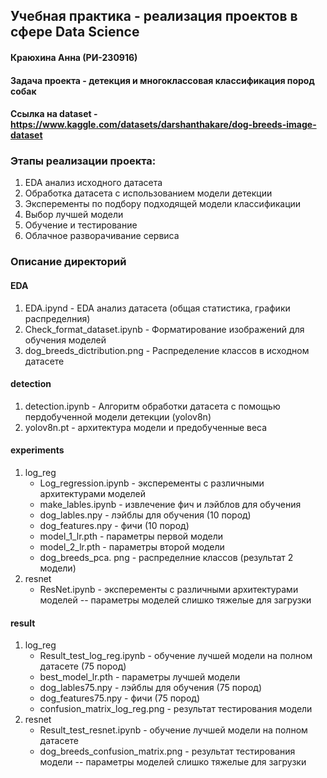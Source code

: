 ## Учебная практика - реализация проектов в сфере Data Science
#### Краюхина Анна (РИ-230916)

#### Задача проекта - детекция и многоклассовая классификация пород собак
#### Ссылка на dataset - https://www.kaggle.com/datasets/darshanthakare/dog-breeds-image-dataset

### Этапы реализации проекта:
1. EDA анализ исходного датасета
2. Обработка датасета с использованием модели детекции
3. Эксперементы по подбору подходящей модели классификации
4. Выбор лучшей модели
5. Обучение и тестирование
6. Облачное разворачивание сервиса


### Описание директорий
#### EDA
1. EDA.ipynd - EDA анализ датасета (общая статистика, графики распределния)
2. Check_format_dataset.ipynb -  Форматирование изображений для обучения моделей
3. dog_breeds_dictribution.png - Распределение классов в исходном датасете

#### detection
1. detection.ipynb - Алгоритм обработки датасета с помощью пердобученной модели детекции (yolov8n)
2. yolov8n.pt - архитектура модели и предобученные веса

#### experiments
1. log_reg
      -  Log_regression.ipynb - эксперементы с различными архитектурами моделей
      -  make_lables.ipynb - извлечение фич и лэйблов для обучения
      -  dog_lables.npy - лэйблы для обучения (10 пород)
      -  dog_features.npy - фичи (10 пород)
      -  model_1_lr.pth - параметры первой модели
      -  model_2_lr.pth - параметры второй модели
      -  dog_breeds_pca. png - распределние классов (результат 2 модели)
2. resnet
      -  ResNet.ipynb - эксперементы с различными архитектурами моделей
      -- параметры моделей слишко тяжелые для загрузки
  
#### result
1. log_reg
      -  Result_test_log_reg.ipynb - обучение лучшей модели на полном датасете (75 пород)
      -  best_model_lr.pth - параметры лучшей модели
      -  dog_lables75.npy - лэйблы для обучения (75 пород)
      -  dog_features75.npy - фичи (75 пород)
      -  confusion_matrix_log_reg.png - результат тестирования модели
2. resnet
      -  Result_test_resnet.ipynb - обучение лучшей модели на полном датасете
      -  dog_breeds_confusion_matrix.png - результат тестирования модели
      -- параметры моделей слишко тяжелые для загрузки
